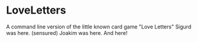 LoveLetters
=============

A command line version of the little known card game "Love Letters"
Sigurd was here. (sensured)
Joakim was here. And here!
